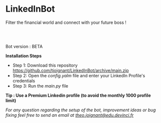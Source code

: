 # LinkedInBot
Filter the financial world and connect with your future boss !

<br />
<br />

Bot version : BETA

**Installation Steps**
  - Step 1: Download this repository https://github.com/tjoignant/LinkedInBot/archive/main.zip
  - Step 2: Open the *config.yalm* file and enter your LinkedIn Profile's credentials
  - Step 3: Run the *main.py* file 

**Tip : Use a Premium Linkedin profile (to avoid the monthly 1000 profile limit)**

*For any question regarding the setup of the bot, improvement ideas or bug fixing feel free to send an email at theo.joignant@edu.devinci.fr*
